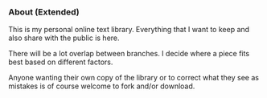 ### About (Extended)

This is my personal online text library. Everything that I want to keep and also share with the public is here. 

There will be a lot overlap between branches. I decide where a piece fits best based on different factors.

Anyone wanting their own copy of the library or to correct what they see as mistakes is of course welcome to fork and/or download.
